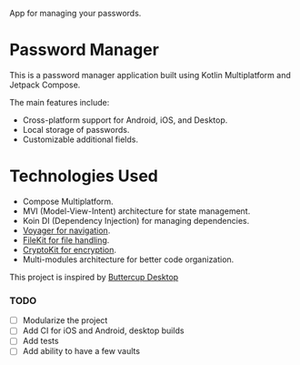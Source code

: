 App for managing your passwords.

# Password Manager

This is a password manager application built using Kotlin Multiplatform and Jetpack Compose.

The main features include:

- Cross-platform support for Android, iOS, and Desktop.
- Local storage of passwords.
- Customizable additional fields.

# Technologies Used

- Compose Multiplatform.
- MVI (Model-View-Intent) architecture for state management.
- Koin DI (Dependency Injection) for managing dependencies.
- [Voyager for navigation](https://github.com/adrielcafe/voyager).
- [FileKit for file handling](https://github.com/vinceglb/FileKit).
- [CryptoKit for encryption](https://github.com/whyoleg/cryptography-kotlin).
- Multi-modules architecture for better code organization.

This project is inspired by [Buttercup Desktop](https://github.com/buttercup/buttercup-desktop)

### TODO
- [ ] Modularize the project
- [ ] Add CI for iOS and Android, desktop builds
- [ ] Add tests
- [ ] Add ability to have a few vaults